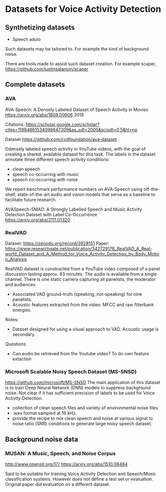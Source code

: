 
# Datasets for Voice Activity Detection

## Synthetizing datasets

- Speech aduio

Such datasets may be tailored to.
For example the kind of background noise.

There are tools made to assist such dataset creation.
For example scaper, https://github.com/justinsalamon/scaper

## Complete datasets

### AVA

AVA-Speech: A Densely Labeled Dataset of Speech Activity in Movies
https://arxiv.org/abs/1808.00606
2018

Citations. https://scholar.google.com/scholar?cites=11984861534098647309&as_sdt=2005&sciodt=0,5&hl=no

Dataset
https://github.com/cvdfoundation/ava-dataset

Ddensely labeled speech activity in YouTube videos, with the goal of creating a shared, available dataset for this task.
The labels in the dataset annotate three different speech activity conditions: 
- clean speech
- speech co-occurring with music
- speech co-occurring with noise

We report benchmark performance numbers on AVA-Speech
using off-the-shelf, state-of-the-art audio and vision models that serve as a baseline to facilitate future research.


AVASpeech-SMAD: A Strongly Labelled Speech and Music Activity Detection Dataset with Label Co-Occurrence
https://arxiv.org/abs/2111.01320


### RealVAD

Dataset: https://zenodo.org/record/3928151
Paper: https://www.researchgate.net/publication/342729178_RealVAD_A_Real-world_Dataset_and_A_Method_for_Voice_Activity_Detection_by_Body_Motion_Analysis

RealVAD dataset is constructed from a YouTube video composed of a panel discussion lasting approx. 83 minutes.
The audio is available from a single channel.
There is one static camera capturing all panelists, the moderator and audiences.

- Associated VAD ground-truth (speaking, not-speaking) for nine panelists.
- Acoustic features extracted from the video: MFCC and raw filterbank energies.

Notes:

- Dataset designed for using a visual approach to VAD.
Acoustic usage is secondary.

Questions

- Can audio be retrieved from the Youtube video?
To do own feature extaction

### Microsoft Scalable Noisy Speech Dataset (MS-SNSD)

https://github.com/microsoft/MS-SNSD
The main application of this dataset is to train Deep Neural Network (DNN) models to suppress background noise.
Not clear if it has sufficient precision of labels to be used for Voice Activity Detection.

- collection of clean speech files and variety of environmental noise files
- .wav format sampled at 16 kHz.
- provide the recipe to mix clean speech and noise
at various signal to noise ratio (SNR) conditions
to generate large noisy speech dataset.


## Background noise data


### MUSAN: A Music, Speech, and Noise Corpus

http://www.openslr.org/17/
https://arxiv.org/abs/1510.08484

Said to be suitable for training Voice Activity Detection and Speech/Music classification systems.
However does not define a test set or evaluation.
Original paper did evaluation on a different dataset.


